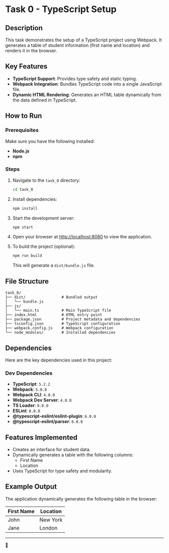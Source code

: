 # Task 0 - TypeScript Setup

## Description
This task demonstrates the setup of a TypeScript project using Webpack. It generates a table of student information (first name and location) and renders it in the browser.

## Key Features
- **TypeScript Support**: Provides type safety and static typing.
- **Webpack Integration**: Bundles TypeScript code into a single JavaScript file.
- **Dynamic HTML Rendering**: Generates an HTML table dynamically from the data defined in TypeScript.

## How to Run

### Prerequisites
Make sure you have the following installed:
- **Node.js**
- **npm**

### Steps
1. Navigate to the `task_0` directory:
   ```bash
   cd task_0
   ```
2. Install dependencies:
   ```bash
   npm install
   ```
3. Start the development server:
   ```bash
   npm start
   ```
4. Open your browser at [http://localhost:8080](http://localhost:8080) to view the application.

5. To build the project (optional):
   ```bash
   npm run build
   ```
   This will generate a `dist/bundle.js` file.

## File Structure
```
task_0/
├── dist/                # Bundled output
│   └── bundle.js
├── js/
│   └── main.ts          # Main TypeScript file
├── index.html           # HTML entry point
├── package.json         # Project metadata and dependencies
├── tsconfig.json        # TypeScript configuration
├── webpack.config.js    # Webpack configuration
└── node_modules/        # Installed dependencies
```

## Dependencies
Here are the key dependencies used in this project:

### Dev Dependencies
- **TypeScript**: `5.2.2`
- **Webpack**: `5.0.0`
- **Webpack CLI**: `4.0.0`
- **Webpack Dev Server**: `4.0.0`
- **TS Loader**: `9.0.0`
- **ESLint**: `8.0.0`
- **@typescript-eslint/eslint-plugin**: `6.0.0`
- **@typescript-eslint/parser**: `6.0.0`

## Features Implemented
- Creates an interface for student data.
- Dynamically generates a table with the following columns:
  - First Name
  - Location
- Uses TypeScript for type safety and modularity.

## Example Output
The application dynamically generates the following table in the browser:

| First Name | Location |
|------------|----------|
| John       | New York |
| Jane       | London   |

---

 🚀
